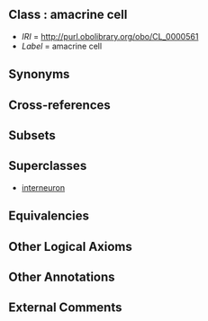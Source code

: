 
## Class : amacrine cell

 * *IRI* = http://purl.obolibrary.org/obo/CL_0000561
 * *Label* = amacrine cell

## Synonyms


## Cross-references


## Subsets


## Superclasses

 * [interneuron](../../CL/99/CL_0000099.md)

## Equivalencies


## Other Logical Axioms


## Other Annotations


## External Comments

